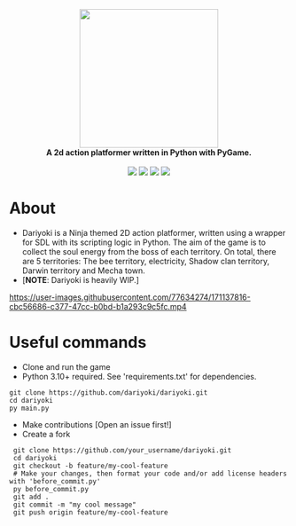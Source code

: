 <div align="center">
  <img src="https://media.discordapp.net/attachments/977526339177418792/978571059676721152/server.png" 
    width="250" height="250"/>
  <br/>
  <b>A 2d action platformer written in Python with PyGame.</b>
  <br/>
  <br/>
  <a href="https://discord.gg/NptRnYYxcV"><img src="https://img.shields.io/discord/975779920603148358"/></a>
	<a href="https://github.com/dariyoki/dariyoki/blob/main/LICENSE.txt"><img src="https://img.shields.io/github/license/dariyoki/dariyoki"></a>
	<a href="https://github.com/psf/black"><img src="https://img.shields.io/badge/code%20style-black-brightgreen"></a>
  <img src="https://img.shields.io/tokei/lines/github/dariyoki/dariyoki">
  
</div>


# About
 - Dariyoki is a Ninja themed 2D action platformer, written using a wrapper for SDL with its scripting logic in Python. The aim of the game is to collect the soul energy from the boss of each territory. On total, there are 5 territories: The bee territory, electricity, Shadow clan territory, Darwin territory and Mecha town.
 - [**NOTE**: Dariyoki is heavily WIP.]





https://user-images.githubusercontent.com/77634274/171137816-cbc56686-c377-47cc-b0bd-b1a293c9c5fc.mp4



# Useful commands
 - Clone and run the game
 - Python 3.10+ required. See 'requirements.txt' for dependencies.  
 ```commandline
 git clone https://github.com/dariyoki/dariyoki.git
 cd dariyoki
 py main.py
 ```

 - Make contributions [Open an issue first!]
 - Create a fork
```commandline
 git clone https://github.com/your_username/dariyoki.git
 cd dariyoki
 git checkout -b feature/my-cool-feature
 # Make your changes, then format your code and/or add license headers with 'before_commit.py'
 py before_commit.py 
 git add .
 git commit -m "my cool message"
 git push origin feature/my-cool-feature
```

